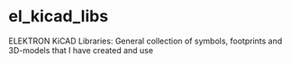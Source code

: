 # el_kicad_libs
ELEKTRON KiCAD Libraries: General collection of symbols, footprints and 3D-models that I have created and use

